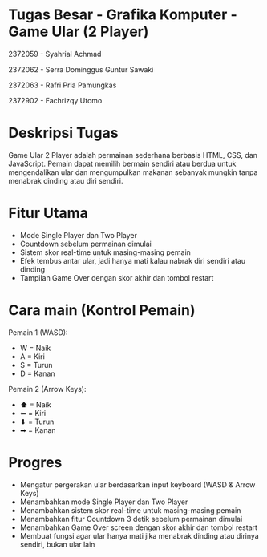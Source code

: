 # Tugas Besar - Grafika Komputer - Game Ular (2 Player)
2372059 - Syahrial Achmad

2372062 - Serra Dominggus Guntur Sawaki

2372063 - Rafri Pria Pamungkas

2372902 - Fachrizqy Utomo


# Deskripsi Tugas 
Game Ular 2 Player adalah permainan sederhana berbasis HTML, CSS, dan JavaScript. Pemain dapat memilih bermain sendiri atau 
berdua untuk mengendalikan ular dan mengumpulkan makanan sebanyak mungkin tanpa menabrak dinding atau diri sendiri.

# Fitur Utama
 - Mode Single Player dan Two Player
 - Countdown sebelum permainan dimulai
 - Sistem skor real-time untuk masing-masing pemain
 - Efek tembus antar ular, jadi hanya mati kalau nabrak diri sendiri atau dinding
 - Tampilan Game Over dengan skor akhir dan tombol restart

# Cara main (Kontrol Pemain)
Pemain 1 (WASD):
 - W = Naik
 - A = Kiri
 - S = Turun
 - D = Kanan

Pemain 2 (Arrow Keys):
 - ⬆ = Naik
 - ⬅ = Kiri
 - ⬇ = Turun
 - ➡ = Kanan

# Progres
 - Mengatur pergerakan ular berdasarkan input keyboard (WASD & Arrow Keys)
 - Menambahkan mode Single Player dan Two Player
 - Menambahkan sistem skor real-time untuk masing-masing pemain
 - Menambahkan fitur Countdown 3 detik sebelum permainan dimulai
 - Menambahkan Game Over screen dengan skor akhir dan tombol restart
 - Membuat fungsi agar ular hanya mati jika menabrak dinding atau dirinya sendiri, bukan ular lain
